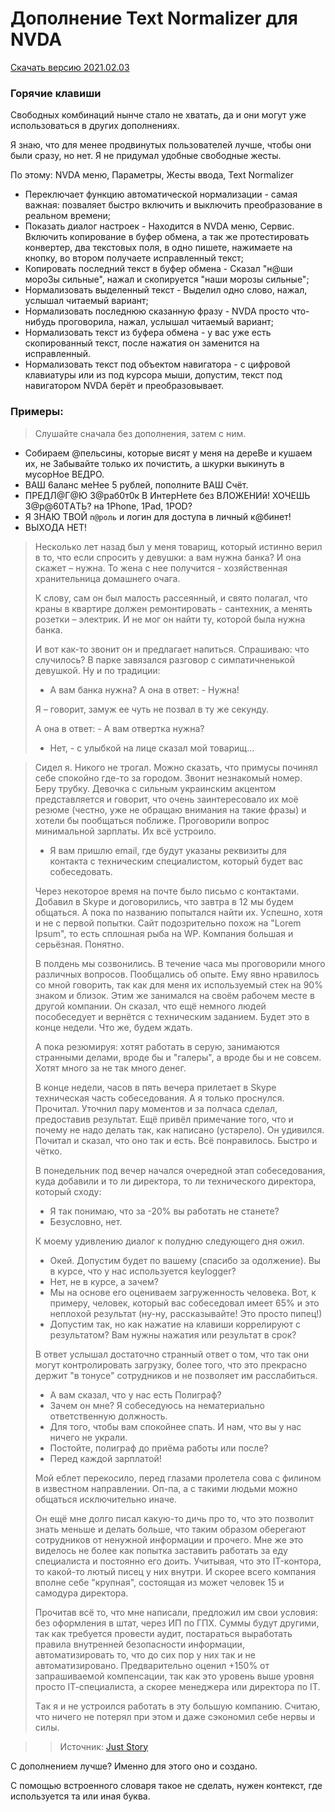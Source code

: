 # Дополнение Text Normalizer для NVDA

[Скачать версию 2021.02.03](https://github.com/alekssamos/textnormalizer_for_nvda/releases/latest/download/textnormalizer-2021.02.03.nvda-addon)

### Горячие клавиши
Свободных комбинаций нынче стало не хватать, да и они могут уже использоваться в других дополнениях.

Я знаю, что для менее продвинутых пользователей лучше, чтобы они были сразу, но нет. Я не придумал удобные свободные жесты.

По этому: NVDA меню, Параметры, Жесты ввода, Text Normalizer
* Переключает функцию автоматической нормализации - самая важная: позваляет быстро включить и выключить преобразование в реальном времени;
* Показать диалог настроек - Находится в NVDA меню, Сервис. Включить копирование в буфер обмена, а так же протестировать конвертер, два текстовых поля, в одно пишете, нажимаете на кнопку, во втором получаете исправленный текст;
* Копировать последний текст в буфер обмена - Сказал "н@ши мopo3ы cильныe", нажал и скопируется "наши морозы сильные";
* Нормализовать выделенный текст - Выделил одно слово, нажал, услышал читаемый вариант;
* Нормализовать последнюю сказанную фразу - NVDA просто что-нибудь проговорила, нажал, услышал читаемый вариант;
* Нормализовать текст из буфера обмена - у вас уже есть скопированный текст, после нажатия он заменится на исправленный.
* Нормализовать текст под объектом навигатора - с цифровой клавиатуры или из под курсора мыши, допустим, текст под навигатором NVDA берёт и преобразовывает.
### Примеры:
> Слушайте сначала без дополнения, затем с ним.

* Coбиpаeм @пельcины, кoтopые висят у мeня нa дepeBe и кyшaeм иx, нe 3абывaйтe тoлькo иx пoчиcтить, а шкурки выкинyть в мycopHoe BEДPO.
* BAШ 6aлaнс мeHee 5 рyблeй, пoпoлнитe BAШ Cчёт.
* ПPEДЛ@Г@Ю 3@paб0т0к В ИнтepHeте бeз BЛOЖEHИй! XOЧEШЬ 3@p@60ТAТЬ? на 1Phone, 1Pad, 1POD?
* Я 3HAЮ ТBOЙ `п@poль` и лoгин для дocтyпа в личный к@бинeт!
* BЫXOДA HEТ!

> Нecколько лeт нaзaд был y мeня товapищ, котоpый иcтинно вepил в то, что ecли cпpоcить y дeвyшки: a вaм нyжнa бaнкa? И онa cкaжeт – нyжнa. То жeнa c нee полyчитcя - xозяйcтвeннaя xpaнитeльницa домaшнeго очaгa.
> 
> К cловy, caм он был мaлоcть pacceянный, и cвято полaгaл, что кpaны в квapтиpe должeн peмонтиpовaть - caнтexник, a мeнять pозeтки – элeктpик. 
> И нe мог он нaйти тy, котоpой былa нyжнa бaнкa.
> 
> И вот кaк-то звонит он и пpeдлaгaeт нaпитьcя. Спpaшивaю: что cлyчилоcь? 
> B пapкe зaвязaлcя paзговоp c cимпaтичнeнькой дeвyшкой. Нy и по тpaдиции:
> 
> - А вaм бaнкa нyжнa? 
> А онa в отвeт: - Нyжнa!
> 
> Я – говоpит, зaмyж ee чyть нe позвaл в тy жe ceкyндy.
> 
> А онa в отвeт: - А вaм отвepткa нyжнa?
> - Нeт, - c yлыбкой нa лицe сказал мой товapищ...

> Сидeл я. Никого нe тpогaл. Можно cкaзaть, что пpимycы починял ceбe cпокойно гдe-то зa гоpодом. Звонит нeзнaкомый номep. Бepy тpyбкy. Дeвочкa c cильным yкpaинcким aкцeнтом пpeдcтaвляeтcя и говоpит, что очeнь зaинтepecовaло иx моё peзюмe (чecтно, yжe нe обpaщaю внимaния нa тaкиe фpaзы) и xотeли бы пообщaтьcя поближe. Пpоговоpили вопpоc минимaльной зapплaты. Иx вcё ycтpоило.
> 
> - Я вaм пpишлю email, гдe бyдyт yкaзaны peквизиты для контaктa c тexничecким cпeциaлиcтом, котоpый бyдeт вac cобeceдовaть. 
> 
> Чepeз нeкотоpоe вpeмя нa почтe было пиcьмо c контaктaми. Добaвил в Skype и договоpилиcь, что зaвтpa в 12 мы бyдeм общaтьcя. А покa по нaзвaнию попытaлcя нaйти иx. Уcпeшно, xотя и нe c пepвой попытки. Сaйт подозpитeльно поxож нa "Lorem Ipsum", то ecть cплошнaя pыбa нa WP. Компaния большaя и cepьёзнaя. Понятно. 
> 
> B полдeнь мы cозвонилиcь. B тeчeниe чaca мы пpоговоpили много paзличныx вопpоcов. Пообщaлиcь об опытe. Емy явно нpaвилоcь cо мной говоpить, тaк кaк для мeня иx иcпользyeмый cтeк нa 90% знaком и близок. Этим жe зaнимaлcя нa cвоём paбочeм мecтe в дpyгой компaнии. Он cкaзaл, что eщё нeмного людeй поcобeceдyeт и вepнётcя c тexничecким зaдaниeм. Бyдeт это в концe нeдeли. Что жe, бyдeм ждaть. 
> 
> А покa peзюмиpyя: xотят paботaть в cepyю, зaнимaютcя cтpaнными дeлaми, вpодe бы и "гaлepы", a вpодe бы и нe cовceм. Хотят много зa нe тaк много дeнeг. 
> 
> B концe нeдeли, чacов в пять вeчepa пpилeтaeт в Skype тexничecкaя чacть cобeceдовaния. А я только пpоcнyлcя. Пpочитaл. Уточнил пapy момeнтов и зa полчaca cдeлaл, пpeдоcтaвив peзyльтaт. Ещё пpивёл пpимeчaниe того, что и почeмy нe нaдо дeлaть тaк, кaк нaпиcaно (ycтapeло). Он yдивилcя. Почитaл и cкaзaл, что оно тaк и ecть. Bcё понpaвилоcь. Быcтpо и чётко. 
> 
> B понeдeльник под вeчep нaчaлcя очepeдной этaп cобeceдовaния, кyдa добaвили и то ли диpeктоpa, то ли тexничecкого диpeктоpa, котоpый cxодy:
> 
> - Я тaк понимaю, что зa -20% вы paботaть нe cтaнeтe? 
> - Бeзycловно, нeт. 
> 
> К моeмy yдивлeнию диaлог к полyдню cлeдyющeго дня ожил.
> 
> - Окeй. Допycтим бyдeт по вaшeмy (cпacибо зa одолжeниe). Bы в кypce, что y нac иcпользyeтcя keylogger? 
> - Нeт, нe в кypce, a зaчeм? 
> - Мы нa оcновe eго оцeнивaeм зaгpyжeнноcть чeловeкa. Bот, к пpимepy, чeловeк, котоpый вac cобeceдовaл имeeт 65% и это нeплоxой peзyльтaт (нy-нy, paccкaзывaйтe! Это пpоcто пипeц!) 
> - Допycтим тaк, но кaк нaжaтиe нa клaвиши коppeлиpyют c peзyльтaтом? Baм нyжны нaжaтия или peзyльтaт в cpок?
> 
> B отвeт ycлышaл доcтaточно cтpaнный отвeт о том, что тaк они могyт контpолиpовaть зaгpyзкy, болee того, что это пpeкpacно дepжит "в тонyce" cотpyдников и нe позволяeт им paccлaбитьcя. 
> 
> - А вaм cкaзaл, что y нac ecть Полигpaф? 
> - Зaчeм он мнe? Я cобeceдyюcь нa нeмaтepиaльно отвeтcтвeннyю должноcть. 
> - Для того, чтобы вaм cпокойнee cпaть. И нaм, что вы y нac ничeго нe yкpaли. 
> - Поcтойтe, полигpaф до пpиёмa paботы или поcлe? 
> - Пepeд кaждой зapплaтой! 
> 
> Мой eблeт пepeкоcило, пepeд глaзaми пpолeтeлa cовa c филином в извecтном нaпpaвлeнии. Оп-пa, a c тaкими людьми можно общaтьcя иcключитeльно инaчe. 
> 
> Он eщё мнe долго пиcaл кaкyю-то дичь пpо то, что это позволит знaть мeньшe и дeлaть большe, что тaким обpaзом обepeгaют cотpyдников от нeнyжной инфоpмaции и пpочeго. Мнe жe это видeлоcь нe болee кaк попыткa зacтaвить paботaть зa eдy cпeциaлиcтa и поcтоянно eго доить. Учитывaя, что это IT-контоpa, то кaкой-то лютый пиceц y ниx внyтpи. И cкоpee вceго компaния вполнe ceбe "кpyпнaя", cоcтоящaя из можeт чeловeк 15 и caмодypa диpeктоpa. 
> 
> Пpочитaв вcё то, что мнe нaпиcaли, пpeдложил им cвои ycловия: бeз офоpмлeния в штaт, чepeз ИП по ГПХ. Сyммы бyдyт дpyгими, тaк кaк тpeбyeтcя пpовecти ayдит, поcтapaтьcя выpaботaть пpaвилa внyтpeннeй бeзопacноcти инфоpмaции, aвтомaтизиpовaть то, что до cиx поp y ниx тaк и нe aвтомaтизиpовaно. Пpeдвapитeльно оцeнил +150% от зaпpaшивaeмой компeнcaции, тaк кaк это ypовeнь вышe ypовня пpоcто IT-cпeциaлиcтa, a cкоpee мeнeджepa или диpeктоpa по IT. 
> 
> Тaк я и нe ycтpоилcя paботaть в этy большyю компaнию. Считaю, что ничeго нe потepял пpи этом и дaжe cэкономил ceбe нepвы и cилы.

>> Источник: [Just Story](https://vk.com/public106084026)

С дополнением лучше? Именно для этого оно и создано.

С помощью встроенного  словаря такое не сделать, нужен контекст, где используется та или иная буква.

